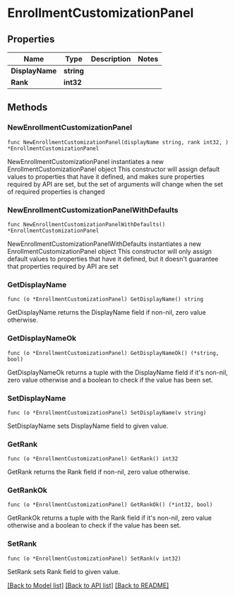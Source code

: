 # EnrollmentCustomizationPanel

## Properties

Name | Type | Description | Notes
------------ | ------------- | ------------- | -------------
**DisplayName** | **string** |  | 
**Rank** | **int32** |  | 

## Methods

### NewEnrollmentCustomizationPanel

`func NewEnrollmentCustomizationPanel(displayName string, rank int32, ) *EnrollmentCustomizationPanel`

NewEnrollmentCustomizationPanel instantiates a new EnrollmentCustomizationPanel object
This constructor will assign default values to properties that have it defined,
and makes sure properties required by API are set, but the set of arguments
will change when the set of required properties is changed

### NewEnrollmentCustomizationPanelWithDefaults

`func NewEnrollmentCustomizationPanelWithDefaults() *EnrollmentCustomizationPanel`

NewEnrollmentCustomizationPanelWithDefaults instantiates a new EnrollmentCustomizationPanel object
This constructor will only assign default values to properties that have it defined,
but it doesn't guarantee that properties required by API are set

### GetDisplayName

`func (o *EnrollmentCustomizationPanel) GetDisplayName() string`

GetDisplayName returns the DisplayName field if non-nil, zero value otherwise.

### GetDisplayNameOk

`func (o *EnrollmentCustomizationPanel) GetDisplayNameOk() (*string, bool)`

GetDisplayNameOk returns a tuple with the DisplayName field if it's non-nil, zero value otherwise
and a boolean to check if the value has been set.

### SetDisplayName

`func (o *EnrollmentCustomizationPanel) SetDisplayName(v string)`

SetDisplayName sets DisplayName field to given value.


### GetRank

`func (o *EnrollmentCustomizationPanel) GetRank() int32`

GetRank returns the Rank field if non-nil, zero value otherwise.

### GetRankOk

`func (o *EnrollmentCustomizationPanel) GetRankOk() (*int32, bool)`

GetRankOk returns a tuple with the Rank field if it's non-nil, zero value otherwise
and a boolean to check if the value has been set.

### SetRank

`func (o *EnrollmentCustomizationPanel) SetRank(v int32)`

SetRank sets Rank field to given value.



[[Back to Model list]](../README.md#documentation-for-models) [[Back to API list]](../README.md#documentation-for-api-endpoints) [[Back to README]](../README.md)


